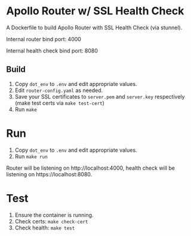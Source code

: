 # Apollo Router w/ SSL Health Check

A Dockerfile to build Apollo Router with SSL Health Check (via stunnel).

Internal router bind port: 4000

Internal health check bind port: 8080

## Build

 1. Copy `dot_env` to `.env` and edit appropriate values.
 2. Edit `router-config.yaml` as needed.
 3. Save your SSL certificates to `server.pem` and `server.key` respectively (make test certs via `make test-cert`)
 2. Run `make`

# Run

 1. Copy `dot_env` to `.env` and edit appropriate values.
 2. Run `make run`

Router will be listening on http://localhost:4000, health check will be listening on https://localhost:8080.

# Test

 1. Ensure the container is running.
 2. Check certs: `make check-cert`
 3. Check health: `make test`

